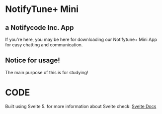 # NotifyTune+ Mini

## a Notifycode Inc. App

If you're here, you may be here for downloading our Notifytune+ Mini App for easy chatting and communication.

## Notice for usage!

The main purpose of this is for studying!

# CODE
Built using Svelte 5.
for more information about Svelte check: [Svelte Docs](https://svelte.dev/docs)
